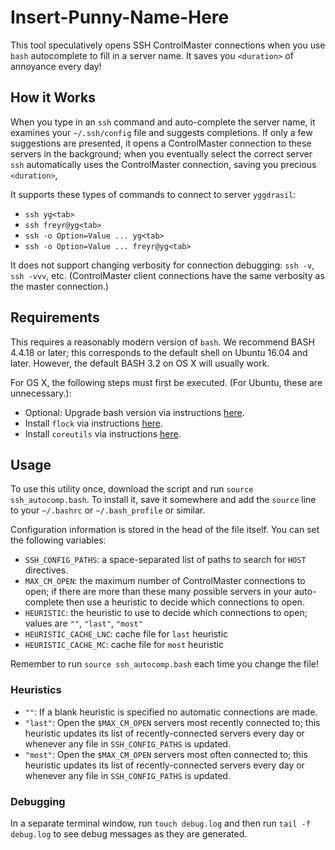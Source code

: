 # Insert-Punny-Name-Here

This tool speculatively opens SSH ControlMaster connections when you use `bash` autocomplete to fill in a server name. It saves you `<duration>` of annoyance every day!

## How it Works

When you type in an `ssh` command and auto-complete the server name, it examines your `~/.ssh/config` file and suggests completions. If only a few suggestions are presented, it opens a ControlMaster connection to these servers in the background; when you eventually select the correct server `ssh` automatically uses the ControlMaster connection, saving you precious `<duration>`,

It supports these types of commands to connect to server `yggdrasil`:

 - `ssh yg<tab>`
 - `ssh freyr@yg<tab>`
 - `ssh -o Option=Value ... yg<tab>`
 - `ssh -o Option=Value ... freyr@yg<tab>`

It does not support changing verbosity for connection debugging: `ssh -v`, `ssh -vvv`, etc. (ControlMaster client connections have the same verbosity as the master connection.)

## Requirements

This requires a reasonably modern version of `bash`. We recommend BASH 4.4.18 or later; this corresponds to the default shell on Ubuntu 16.04 and later. However, the default BASH 3.2 on OS X will usually work.

For OS X, the following steps must first be executed. (For Ubuntu, these are unnecessary.):
* Optional: Upgrade bash version via instructions [here](https://itnext.io/upgrading-bash-on-macos-7138bd1066ba).
* Install `flock` via instructions [here](https://github.com/discoteq/flock).
* Install `coreutils` via instructions [here](https://github.com/labbots/google-drive-upload/issues/12).

## Usage

To use this utility once, download the script and run `source ssh_autocomp.bash`. To install it, save it somewhere and add the `source` line to your `~/.bashrc` or `~/.bash_profile` or similar.

Configuration information is stored in the head of the file itself. You can set the following variables:

 - `SSH_CONFIG_PATHS`: a space-separated list of paths to search for `HOST` directives.
 - `MAX_CM_OPEN`: the maximum number of ControlMaster connections to open; if there are more than these many possible servers in your auto-complete then use a heuristic to decide which connections to open.
 - `HEURISTIC`: the heuristic to use to decide which connections to open; values are `""`, `"last"`, `"most"`
 - `HEURISTIC_CACHE_LNC`: cache file for `last` heuristic
 - `HEURISTIC_CACHE_MC`: cache file for `most` heuristic
 
Remember to run `source ssh_autocomp.bash` each time you change the file!

### Heuristics

 - `""`: If a blank heuristic is specified no automatic connections are made.
 - `"last"`: Open the `$MAX_CM_OPEN` servers most recently connected to; this heuristic updates its list of recently-connected servers every day or whenever any file in `SSH_CONFIG_PATHS` is updated.
 - `"most"`: Open the `$MAX_CM_OPEN` servers most often connected to; this heuristic updates its list of recently-connected servers every day or whenever any file in `SSH_CONFIG_PATHS` is updated.

### Debugging

In a separate terminal window, run `touch debug.log` and then run `tail -f debug.log` to see debug messages as they are generated.
